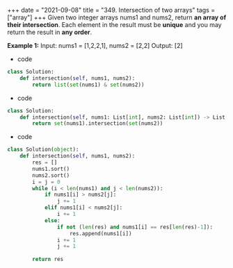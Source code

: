 +++
date = "2021-09-08"
title = "349. Intersection of two arrays"
tags = ["array"]
+++
Given two integer arrays nums1 and nums2, return __an array of their intersection__. Each element in the result must be **unique** and you may return the result in **any order**.
 
**Example 1:**
Input: nums1 = [1,2,2,1], nums2 = [2,2] Output: [2]

- code
```py
class Solution:
    def intersection(self, nums1, nums2):
        return list(set(nums1) & set(nums2))

```
- code
```py
class Solution:
    def intersection(self, nums1: List[int], nums2: List[int]) -> List[int]:
        return set(nums1).intersection(set(nums2))


```
- code
```py
class Solution(object):
    def intersection(self, nums1, nums2):
        res = []
        nums1.sort()
        nums2.sort()
        i = j = 0
        while (i < len(nums1) and j < len(nums2)):
            if nums1[i] > nums2[j]:
                j += 1
            elif nums1[i] < nums2[j]:
                i += 1
            else:
                if not (len(res) and nums1[i] == res[len(res)-1]):
                    res.append(nums1[i])
                i += 1
                j += 1
        
        return res

```
